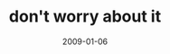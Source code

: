 ---
layout: base.njk
title : 'don&#39;t worry about it' 
view_title : 'don&#39;t worry about it' 
year : '2009' 
date : '2009-01-06' 
img_file : '/drawing/dontworryaboutit.png' 
html_file : 'dontworryaboutit' 
next_html : 'ivegotalittlebutitisntenough.html' 
year_order : '5' 
permalink : "title/{{html_file}}.html"
---